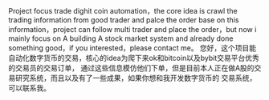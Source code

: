 Project focus trade dighit coin automation，the core idea is crawl the trading information 
from good trader and palce the order base on this information，project can follow multi trader
and place the order，but now i mainly focus on A building A stock market system and already done
something good，if you interested，please contact me。
您好，这个项目能自动化数字货币的交易，核心的idea为爬下来ok和bitcoin以及bybit交易平台优秀的交易员的交易订单，
通过这些信息模仿他们下单，但是目前本人正在做A股的交易研究系统，而且以及有了一些成果，如果你想和我开发数字货币的
交易系统，可以联系我。
